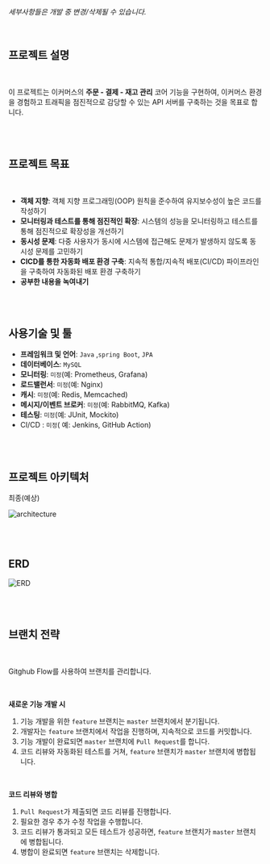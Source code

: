 <i>세부사항들은 개발 중 변경/삭제될 수 있습니다.</i>

<br>

## 프로젝트 설명

<br>

이 프로젝트는 이커머스의 **주문 - 결제 - 재고 관리** 코어 기능을 구현하여, 이커머스 환경을 경험하고 트래픽을 점진적으로 감당할 수 있는 API 서버를 구축하는 것을 목표로 합니다.

<br><br>

## 프로젝트 목표

<br>

- **객체 지향**: 객체 지향 프로그래밍(OOP) 원칙을 준수하여 유지보수성이 높은 코드를 작성하기
- **모니터링과 테스트를 통해 점진적인 확장**: 시스템의 성능을 모니터링하고 테스트를 통해 점진적으로 확장성을 개선하기
- **동시성 문제**: 다중 사용자가 동시에 시스템에 접근해도 문제가 발생하지 않도록 동시성 문제를 고민하기
- **CICD를 통한 자동화 배포 환경 구축**: 지속적 통합/지속적 배포(CI/CD) 파이프라인을 구축하여 자동화된 배포 환경 구축하기
- **공부한 내용을 녹여내기**

<br><br>

## 사용기술 및 툴

- **프레임워크 및 언어**: `Java` ,`spring Boot`, `JPA`
- **데이터베이스**: `MySQL`
- **모니터링**: `미정`(예: Prometheus, Grafana)
- **로드밸런서**: `미정`(예: Nginx)
- **캐시**: `미정`(예: Redis, Memcached)
- **메시지/이벤트 브로커**: `미정`(예: RabbitMQ, Kafka)
- **테스팅**: `미정`(예: JUnit, Mockito)
- CI/CD : `미정`( 예: Jenkins, GitHub Action)

<br><br>

## 프로젝트 아키텍처

최종(예상)

![architecture](https://github.com/user-attachments/assets/a9ca7ef0-6427-4897-a31d-666deb02c4d3)

<br><br>

## ERD

![ERD](https://github.com/user-attachments/assets/b71a6063-c038-43a5-9905-db2a1465e1ca)

<br><br>

## 브랜치 전략

<br>

Gitghub Flow를 사용하여 브랜치를 관리합니다.

<br>

**새로운 기능 개발 시**

1. 기능 개발을 위한 `feature` 브랜치는 `master` 브랜치에서 분기됩니다.
2. 개발자는 `feature` 브랜치에서 작업을 진행하며, 지속적으로 코드를 커밋합니다.
3. 기능 개발이 완료되면 `master` 브랜치에 `Pull Request`를 합니다.
4. 코드 리뷰와 자동화된 테스트를 거쳐, `feature` 브랜치가 `master` 브랜치에 병합됩니다.

<br>

**코드 리뷰와 병합**

1. `Pull Request`가 제출되면 코드 리뷰를 진행합니다.
2. 필요한 경우 추가 수정 작업을 수행합니다.
3. 코드 리뷰가 통과되고 모든 테스트가 성공하면, `feature` 브랜치가 `master` 브랜치에 병합됩니다.
4. 병합이 완료되면 `feature` 브랜치는 삭제합니다.

